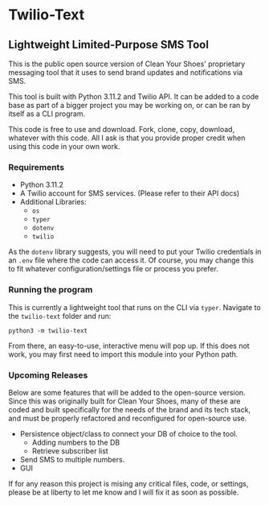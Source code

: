 # Twilio-Text
## Lightweight Limited-Purpose SMS Tool

This is the public open source version of Clean Your Shoes' proprietary messaging tool that it uses to send brand updates and notifications via SMS.

This tool is built with Python 3.11.2 and Twilio API. It can be added to a code base as part of a bigger project you may be working on, or can be ran by itself as a CLI program.

This code is free to use and download. Fork, clone, copy, download, whatever with this code. All I ask is that you provide proper credit when using this code in your own work.

### Requirements
- Python 3.11.2
- A Twilio account for SMS services. (Please refer to their API docs)
- Additional Libraries:
  - `os`
  - `typer`
  - `dotenv`
  - `twilio`

As the `dotenv` library suggests, you will need to put your Twilio credentials in an `.env` file where the code can access it. Of course, you may change this to fit whatever configuration/settings file or process you prefer.

### Running the program
This is currently a lightweight tool that runs on the CLI via `typer`. Navigate to the `twilio-text` folder and run:

`python3 -m twilio-text`

From there, an easy-to-use, interactive menu will pop up. If this does not work, you may first need to import this module into your Python path.

### Upcoming Releases
Below are some features that will be added to the open-source version. Since this was originally built for Clean Your Shoes, many of these are coded and built specifically for the needs of the brand and its tech stack, and must be properly refactored and reconfigured for open-source use.
- Persistence object/class to connect your DB of choice to the tool.
  - Adding numbers to the DB
  - Retrieve subscriber list
- Send SMS to multiple numbers.
- GUI

If for any reason this project is mising any critical files, code, or settings, please be at liberty to let me know and I will fix it as soon as possible.